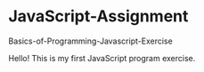# JavaScript-Assignment
Basics-of-Programming-Javascript-Exercise

Hello! This is my first JavaScript program exercise.
